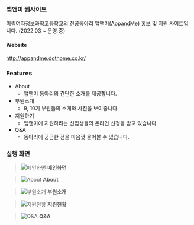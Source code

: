 ### 앱앤미 웹사이트

미림여자정보과학고등학교의 전공동아리 앱앤미(AppandMe) 홍보 및 지원 사이트입니다. (2022.03 ~ 운영 중)

#### Website

http://appandme.dothome.co.kr/

### Features

* About
    * 앱앤미 동아리의 간단한 소개를 제공합니다.
* 부원소개
    * 9, 10기 부원들의 소개와 사진을 보여줍니다.
* 지원하기
    * 앱앤미에 지원하려는 신입생들의 온라인 신청을 받고 있습니다. 
* Q&A
    * 동아리에 궁금한 점을 마음껏 물어볼 수 있습니다.

### 실행 화면

> ![메인화면](https://raw.githubusercontent.com/areyh817/2022appandme_website/main/prototype/main.png)
**메인화면**

> ![About](https://raw.githubusercontent.com/areyh817/2022appandme_website/main/prototype/about.png)
**About**

> ![부원소개](https://raw.githubusercontent.com/areyh817/2022appandme_website/main/prototype/submit.png)
**부원소개**

> ![지원현황](https://raw.githubusercontent.com/areyh817/2022appandme_website/main/prototype/list.png)
**지원현황**

> ![Q&A](https://raw.githubusercontent.com/areyh817/2022appandme_website/main/prototype/qna.png)
**Q&A**

